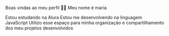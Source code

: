 Boas vindas ao meu perfil 💙💙
Meu nome é maria

Estou estudando na Alura
Estou me desenvolvendo na linguagem JavaScript
Utilizo esse espaço para minha organização e compartilhamento dos meu projetos desenvolvidos
